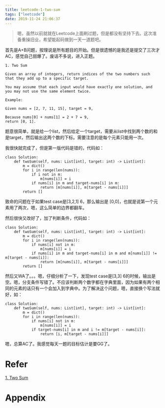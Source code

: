 ```yaml
---
title: leetcode-1-two-sum
tags: ["leetcode"]
date: 2019-11-24 21:06:37
---
```


> 嗯，虽然以前就就在Leetcode上面刷过题，但是都没有坚持下去。这次准备重操旧业，希望能起码做到一天一道题吧。

首先是A+B问题，按理说是所有题目的开始。但是很遗憾的是我还是提交了三次才AC，感觉自己弱爆了。废话不多说，进入正题。

<!--more-->

```
1. Two Sum

Given an array of integers, return indices of the two numbers such that they add up to a specific target.

You may assume that each input would have exactly one solution, and you may not use the same element twice.

Example:

Given nums = [2, 7, 11, 15], target = 9,

Because nums[0] + nums[1] = 2 + 7 = 9,
return [0, 1].
```

题意很简单，就是给一个list，然后给定一个target，需要从list中找到两个数的和是target，然后输出这两个数的下标。需要注意的是每个元素只能用一次。

我很快就完成了，但是第一版代码是错的，代码如：

```python3
class Solution:
    def twoSum(self, nums: List[int], target: int) -> List[int]:
        m = dict()
        for i in range(len(nums)):
            if i not in m:
                m[nums[i]] = i
            if nums[i] in m and target-nums[i] in m:
                return [m[nums[i]], m[target - nums[i]]]
        return []
```

致命的问题在于如果test case是[3,2,1] 6，那么输出是 [0,0]，也就是说第一个元素用了两次，嗯，这么简单的边界都翻车。

然后很快又改好了，加了判断条件，代码如：

```python3
class Solution:
    def twoSum(self, nums: List[int], target: int) -> List[int]:
        m = dict()
        for i in range(len(nums)):
            if nums[i] not in m:
                m[nums[i]] = i
            if nums[i] in m and target-nums[i] in m and m[nums[i]] != m[target - nums[i]]:
                return [m[nums[i]], m[target - nums[i]]]
        return []
```

然后又WA了。。。嗯，仔细分析了一下，发现test case是[3,3] 6的时候，输出是空。嗯，分支条件写错了。不应该判断两个数字都在字典里面，因为如果有两个相同的元素的话只有一个会加入到字典中。为了解决这个问题，嗯，直接换个写法就好，如：

```python3
class Solution:
    def twoSum(self, nums: List[int], target: int) -> List[int]:
        m = dict()
        for i in range(len(nums)):
            if nums[i] not in m:
                m[nums[i]] = i
            if target-nums[i] in m and i != m[target - nums[i]]:
                return [i, m[target - nums[i]]]
```

嗯，总算AC了。我感觉每天一题的目标估计是要GG了。

# Refer

[1. Two Sum](https://leetcode.com/problems/two-sum/)
# Appendix
